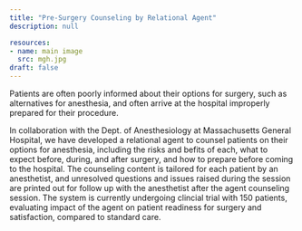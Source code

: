 ```yaml
---
title: "Pre-Surgery Counseling by Relational Agent"
description: null

resources:
- name: main image
  src: mgh.jpg
draft: false
---
```


Patients are often poorly informed about their options for surgery, such as alternatives for anesthesia, and often arrive at the hospital improperly prepared for their procedure.

In collaboration with the Dept. of Anesthesiology at    Massachusetts General Hospital, we have developed a relational agent  to counsel patients on their options for anesthesia, including the risks and befits of each, what to expect before, during, and after surgery, and how to prepare before coming to the hospital. The counseling content is tailored for each patient by an anesthetist, and unresolved questions and issues raised during the session are printed out for follow up with the anesthetist after the agent counseling session. The system is currently undergoing clincial trial with 150 patients, evaluating impact of the agent on patient readiness for surgery and satisfaction, compared to standard care.

